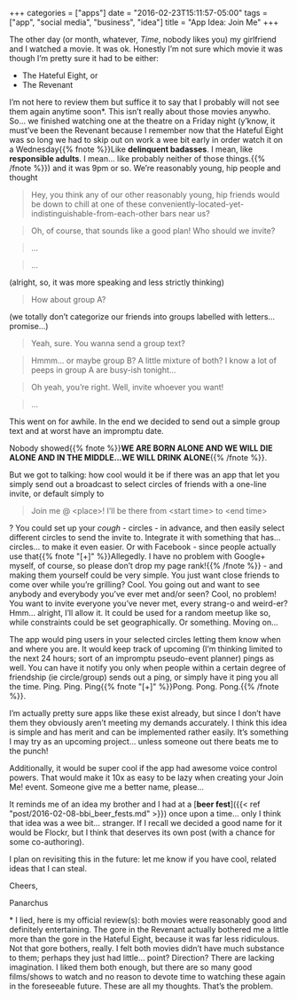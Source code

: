 +++
categories = ["apps"]
date = "2016-02-23T15:11:57-05:00"
tags = ["app", "social media", "business", "idea"]
title = "App Idea: Join Me"
+++

The other day (or month, whatever, *Time*, nobody likes you) my girlfriend and I watched a movie. It was ok. Honestly I’m not sure which movie it was though I’m pretty sure it had to be either:

* The Hateful Eight, or
* The Revenant

I’m not here to review them but suffice it to say that I probably will not see them again anytime soon\*. This isn’t really about those movies anywho.<!--more--> So… we finished watching one at the theatre on a Friday night (y’know, it must’ve been the Revenant because I remember now that the Hateful Eight was so long we had to skip out on work a wee bit early in order watch it on a Wednesday{{% fnote %}}Like **delinquent badasses**. I mean, like **responsible adults**. I mean… like probably neither of those things.{{% /fnote %}}) and it was 9pm or so. We’re reasonably young, hip people and thought

> Hey, you think any of our other reasonably young, hip friends would be down to chill at one of these conveniently-located-yet-indistinguishable-from-each-other bars near us?

> Oh, of course, that sounds like a good plan! Who should we invite?

> …

> …

(alright, so, it was more speaking and less strictly thinking)

> How about group A?

(we totally don’t categorize our friends into groups labelled with letters… promise...)

> Yeah, sure. You wanna send a group text?

> Hmmm… or maybe group B? A little mixture of both? I know a lot of peeps in group A are busy-ish tonight…

> Oh yeah, you’re right. Well, invite whoever you want!

> …

This went on for awhile. In the end we decided to send out a simple group text and at worst have an impromptu date.

Nobody showed{{% fnote %}}**WE ARE BORN ALONE AND WE WILL DIE ALONE AND IN THE MIDDLE...WE WILL DRINK ALONE**{{% /fnote %}}.

But we got to talking: how cool would it be if there was an app that let you simply send out a broadcast to select circles of friends with a one-line invite, or default simply to

> Join me @ \<place\>! I’ll be there from \<start time\> to \<end time\>

? You could set up your *cough* - circles - in advance, and then easily select different circles to send the invite to. Integrate it with something that has… circles… to make it even easier. Or with Facebook - since people actually use that{{% fnote "[+]" %}}Allegedly. I have no problem with Google+ myself, of course, so please don’t drop my page rank!{{% /fnote %}} - and making them yourself could be very simple. You just want close friends to come over while you’re grilling? Cool. You going out and want to see anybody and everybody you’ve ever met and/or seen? Cool, no problem! You want to invite everyone you’ve never met, every strang-o and weird-er? Hmm… alright, I’ll allow it. It could be used for a random meetup like so, while constraints could be set geographically. Or something. Moving on...

The app would ping users in your selected circles letting them know when and where you are. It would keep track of upcoming (I’m thinking limited to the next 24 hours; sort of an impromptu pseudo-event planner) pings as well. You can have it notify you only when people within a certain degree of friendship (ie circle/group) sends out a ping, or simply have it ping you all the time. Ping. Ping. Ping{{% fnote "[+]" %}}Pong. Pong. Pong.{{% /fnote %}}.

I’m actually pretty sure apps like these exist already, but since I don’t have them they obviously aren’t meeting my demands accurately. I think this idea is simple and has merit and can be implemented rather easily. It’s something I may try as an upcoming project… unless someone out there beats me to the punch!

Additionally, it would be super cool if the app had awesome voice control powers. That would make it 10x as easy to be lazy when creating your Join Me! event. Someone give me a better name, please...

It reminds me of an idea my brother and I had at a [**beer fest**]({{< ref "post/2016-02-08-bbi_beer_fests.md" >}}) once upon a time… only I think that idea was a wee bit… stranger. If I recall we decided a good name for it would be Flockr, but I think that deserves its own post (with a chance for some co-authoring).

I plan on revisiting this in the future: let me know if you have cool, related ideas that I can steal.

Cheers,

Panarchus


\* I lied, here is my official review(s): both movies were reasonably good and definitely entertaining. The gore in the Revenant actually bothered me a little more than the gore in the Hateful Eight, because it was far less ridiculous. Not that gore bothers, really. I felt both movies didn’t have much substance to them; perhaps they just had little… point? Direction? There are lacking imagination. I liked them both enough, but there are so many good films/shows to watch and no reason to devote time to watching these again in the foreseeable future. These are all my thoughts. That’s the problem.
